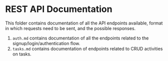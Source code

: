 # REST API Documentation

This folder contains documentation of all the API endpoints available, format in which requests need to be sent, and the possible responses.

1. `auth.md` contains documentation of all the endpoints related to the signup/login/authentication flow.
2. `tasks.md` contains documentation of endpoints related to CRUD activities on tasks.